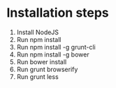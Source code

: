 # Installation steps
1. Install NodeJS
2. Run npm install
3. Run npm install -g grunt-cli
4. Run npm install -g bower
5. Run bower install
6. Run grunt browserify
7. Run grunt less


